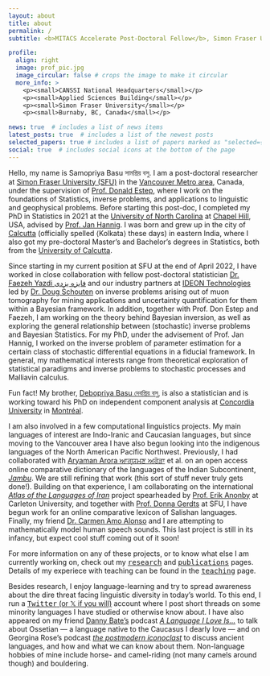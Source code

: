 ```yaml
---
layout: about
title: about
permalink: /
subtitle: <b>MITACS Accelerate Post-Doctoral Fellow</b>, Simon Fraser University

profile:
  align: right
  image: prof_pic.jpg
  image_circular: false # crops the image to make it circular
  more_info: >
    <p><small>CANSSI National Headquarters</small></p>
    <p><small>Applied Sciences Building</small></p>
    <p><small>Simon Fraser University</small></p>
    <p><small>Burnaby, BC, Canada</small></p>

news: true  # includes a list of news items
latest_posts: true  # includes a list of the newest posts
selected_papers: true # includes a list of papers marked as "selected={true}"
social: true  # includes social icons at the bottom of the page
---
```


Hello, my name is Samopriya Basu সামপ্রিয় বসু. I am a post-doctoral researcher at [Simon Fraser University (SFU)](https://www.sfu.ca/stat-actsci.html) in the [Vancouver Metro area](https://metrovancouver.org/), Canada, under the supervision of [Prof. Donald Estep](https://canssi.ca/don-estep/), where I work on the foundations of Statistics, inverse problems, and applications to linguistic and geophysical problems. Before starting this post-doc, I completed my PhD in Statistics in 2021 at the [University of North Carolina](https://stor.unc.edu/) at [Chapel Hill](https://www.townofchapelhill.org/), USA, advised by [Prof. Jan Hannig](https://hannig.cloudapps.unc.edu/). I was born and grew up in the city of [Calcutta](https://en.wikipedia.org/wiki/Kolkata) (officially spelled ⟨Kolkata⟩ these days) in eastern India, where I also got my pre-doctoral Master’s and Bachelor’s degrees in Statistics, both from the [University of Calcutta](https://www.caluniv.ac.in/academic/Statistics.html).

Since starting in my current position at SFU at the end of April 2022, I have worked in close collaboration with fellow post-doctoral statistician [Dr. Faezeh Yazdi فایزه یزدی](https://www.researchgate.net/profile/Faezeh-Yazdi) and our industry partners at [IDEON Technologies](https://ideon.ai/) led by [Dr. Doug Schouten](https://ideon.ai/team/doug-schouten/) on inverse problems arising out of muon tomography for mining applications and uncertainty quantification for them within a Bayesian framework. In addition, together with Prof. Don Estep and Faezeh, I am working on the theory behind Bayesian inversion, as well as exploring the general relationship between (stochastic) inverse problems and Bayesian Statistics. For my PhD, under the advisement of Prof. Jan Hannig, I worked on the inverse problem of parameter estimation for a certain class of stochastic differential equations in a fiducial framework. In general, my mathematical interests range from theoretical exploration of statistical paradigms and inverse problems to stochastic processes and Malliavin calculus.

Fun fact! My brother, [Debopriya Basu দেবপ্রিয় বসু](https://www.linkedin.com/in/deb0priya-basu/?trk=public_profile_browsemap&originalSubdomain=ca), is also a statistician and is working toward his PhD on independent component analysis at [Concordia University](https://www.concordia.ca/artsci/math-stats.html) in [Montréal](https://montreal.ca/).

I am also involved in a few computational linguistics projects. My main languages of interest are Indo-Iranic and Caucasian languages, but since moving to the Vancouver area I have also begun looking into the indigenous languages of the North American Pacific Northwest. Previously, I had collaborated with [Aryaman Arora ਆਰ੍ਯਮਣ ਅਰੋੜਾ](https://aryaman.io/) et al. on an open access online comparative dictionary of the languages of the Indian Subcontinent, [<i>Jambu</i>](https://neojambu.herokuapp.com/). We are still refining that work (this sort of stuff never truly gets done!). Building on that experience, I am collaborating on the international [<i>Atlas of the Languages of Iran</i>](http://www.iranatlas.net/index.html) project spearheaded by [Prof. Erik Anonby](https://carleton.ca/french/people/erik-anonby-2/) at Carleton University, and together with [Prof. Donna Gerdts](http://www.sfu.ca/~gerdts/) at SFU, I have begun work for an online comparative lexicon of Salishan languages. Finally, my friend [Dr. Carmen Amo Alonso](https://camoalon.github.io/) and I are attempting to mathematically model human speech sounds. This last project is still in its infancy, but expect cool stuff coming out of it soon! 

For more information on any of these projects, or to know what else I am currently working on, check out my [<tt>research</tt>](https://sampr0b.github.io/projects/) and [<tt>publications</tt>](https://sampr0b.github.io/publications/) pages. Details of my experiece with teaching can be found in the [<tt>teaching</tt>](https://sampr0b.github.io/teaching/) page.

Besides research, I enjoy language-learning and try to spread awareness about the dire threat facing linguistic diversity in today’s world. To this end, I run a [<tt>Twitter</tt>  (or 𝕏 if you will)](https://twitter.com/avzaagzonunaada) account where I post short threads on some minority languages I have studied or otherwise know about. I have also appeared on my friend [Danny Bate’s](https://dannybate.com/about/) podcast [<i>A Language I Love Is...</i>](https://open.spotify.com/episode/5HgfQXYDc2epQtrnt5AEjs?si=7gJDMk7VQHOv5Im0mTcreQ) to talk about Ossetian — a language native to the Caucasus I dearly love — and on Georgina Rose’s podcast [<i>the postmodern iconoclast</i>](https://open.spotify.com/episode/6iY0uWSQThNAHc4a0Ravbx?si=fKQf5THXTGqA8QGyV8_m0g) to discuss ancient languages, and how and what we can know about them. Non-language hobbies of mine include horse- and camel-riding (not many camels around though) and bouldering.
